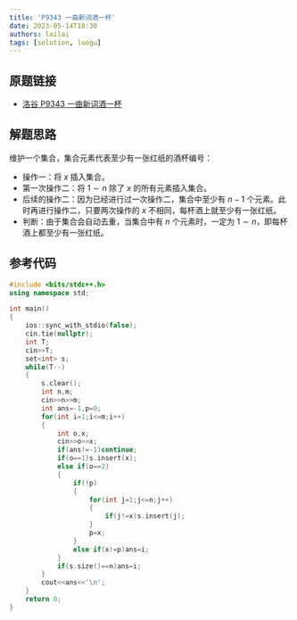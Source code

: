 ```yaml
---
title: 'P9343 一曲新词酒一杯'
date: 2023-05-14T18:30
authors: lailai
tags: [solution, luogu]
---
```


## 原题链接

- [洛谷 P9343 一曲新词酒一杯](https://www.luogu.com.cn/problem/P9343)

<!-- truncate -->

## 解题思路

维护一个集合，集合元素代表至少有一张红纸的酒杯编号：

- 操作一：将 $x$ 插入集合。
- 第一次操作二：将 $1\sim n$ 除了 $x$ 的所有元素插入集合。
- 后续的操作二：因为已经进行过一次操作二，集合中至少有 $n-1$ 个元素。此时再进行操作二，只要两次操作的 $x$ 不相同，每杯酒上就至少有一张红纸。
- 判断：由于集合会自动去重，当集合中有 $n$ 个元素时，一定为 $1\sim n$，即每杯酒上都至少有一张红纸。

## 参考代码

```cpp
#include <bits/stdc++.h>
using namespace std;

int main()
{
	ios::sync_with_stdio(false);
	cin.tie(nullptr);
	int T;
	cin>>T;
	set<int> s;
	while(T--)
	{
		s.clear();
		int n,m;
		cin>>n>>m;
		int ans=-1,p=0;
		for(int i=1;i<=m;i++)
		{
			int o,x;
			cin>>o>>x;
			if(ans!=-1)continue;
			if(o==1)s.insert(x);
			else if(o==2)
			{
				if(!p)
				{
					for(int j=1;j<=n;j++)
					{
						if(j!=x)s.insert(j);
					}
					p=x;
				}
				else if(x!=p)ans=i;
			}
			if(s.size()==n)ans=i;
		}
		cout<<ans<<'\n';
	}
	return 0;
}
```
